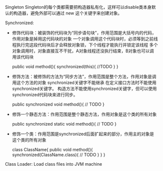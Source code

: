 Singleton
Singleton的每个类都需要把构造器私有化，这样可以disable类本身默认的构造器，避免外部可以通过 new 这个关键字来创建对象。

Synchronized:
- 修饰代码块：被装饰的代码块为“同步语句块”，作用范围是大括号内的代码，作用对象是掉用这代码块的对象
	一个对象调用这个代码块时，必须等到之前线程执行完这段代码块后才会释放对象锁，下个线程才能执行并锁定该线程
	多个对象调用时，对象直接互不干扰，A对象线程还没执行结束，B对象也可以调用该代码块
	
	public void method(){
		synchronized(this){
			//TODO
		}
	}
	
- 修饰方法：被修饰的方法为“同步方法”，作用范围是整个方法，作用对象是调用这个方法的对象
	synchronized关键字不能继承
	在定义接口方法时不能使用synchronized关键字。
	构造方法不能使用synchronized关键字，但可以使用synchronized代码块来进行同步。 
	
	public synchronized void method(){
		// TODO
	}
	
- 修饰一个静态方法：作用范围是整个静态方法，作用对象是这个类的所有对象

	public synchronized static void method(){
		// TODO
	}
	
- 修饰一个类：作用范围是synchronized后面扩起来的部分，作用主的对象是这个类的所有对象

	class ClassName{
		public void method(){
			synchronized(ClassName.class){
			// TODO
			}
		}
	}
	
	
Class Loader:
Load class files into JVM machine